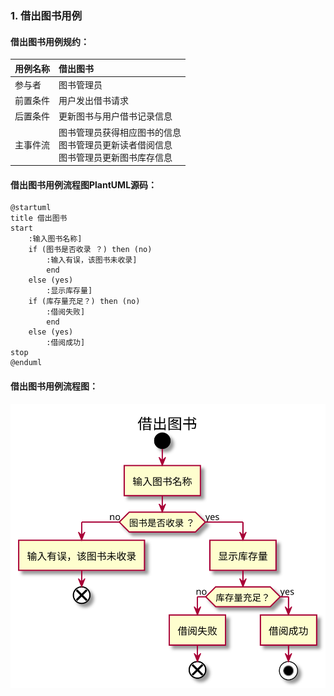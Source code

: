### 1. 借出图书用例
#### 借出图书用例规约：
|  用例名称 |      借出图书  |
|:-------|:-------------|
|  参与者 |      图书管理员  |
|前置条件|用户发出借书请求 |
|后置条件|更新图书与用户借书记录信息 |
|主事件流|图书管理员获得相应图书的信息<br>图书管理员更新读者借阅信息<br>图书管理员更新图书库存信息 |


#### 借出图书用例流程图PlantUML源码：
```
@startuml
title 借出图书
start
	:输入图书名称]
	if (图书是否收录 ？) then (no)
		:输入有误，该图书未收录]
		end
	else (yes)
		:显示库存量]
	if (库存量充足？) then (no)
		:借阅失败]
		end
	else (yes)
		:借阅成功]
stop
@enduml
```
#### 借出图书用例流程图：
![](usecase1.svg)